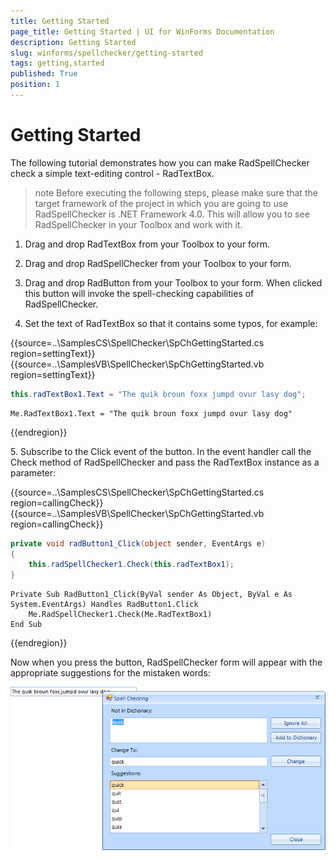 ```yaml
---
title: Getting Started
page_title: Getting Started | UI for WinForms Documentation
description: Getting Started
slug: winforms/spellchecker/getting-started
tags: getting,started
published: True
position: 1
---
```


# Getting Started



The following tutorial demonstrates how you can make RadSpellChecker check a simple text-editing control - RadTextBox.
      

>note Before executing the following steps, please make sure that the target framework of the project in which you are going to use RadSpellChecker is .NET Framework 4.0. This will allow you to see RadSpellChecker in your Toolbox and work with it.
>


1. Drag and drop RadTextBox from your Toolbox to your form.

1. Drag and drop RadSpellChecker from your Toolbox to your form.

1. Drag and drop RadButton from your Toolbox to your form. When clicked this button will invoke the spell-checking capabilities of RadSpellChecker.
          

1. Set the text of RadTextBox so that it contains some typos, for example:

{{source=..\SamplesCS\SpellChecker\SpChGettingStarted.cs region=settingText}} 
{{source=..\SamplesVB\SpellChecker\SpChGettingStarted.vb region=settingText}} 

````C#
this.radTextBox1.Text = "The quik broun foxx jumpd ovur lasy dog";

````
````VB.NET
Me.RadTextBox1.Text = "The quik broun foxx jumpd ovur lasy dog"

````

{{endregion}} 


5\. Subscribe to the Click event of the button. In the event handler call the Check method of RadSpellChecker and pass the RadTextBox instance as a parameter:

{{source=..\SamplesCS\SpellChecker\SpChGettingStarted.cs region=callingCheck}} 
{{source=..\SamplesVB\SpellChecker\SpChGettingStarted.vb region=callingCheck}} 

````C#
private void radButton1_Click(object sender, EventArgs e)
{
    this.radSpellChecker1.Check(this.radTextBox1);
}

````
````VB.NET
Private Sub RadButton1_Click(ByVal sender As Object, ByVal e As System.EventArgs) Handles RadButton1.Click
    Me.RadSpellChecker1.Check(Me.RadTextBox1)
End Sub

````

{{endregion}} 

Now when you press the button, RadSpellChecker form will appear with the appropriate suggestions for the mistaken words:

![spellchecker-overview 001](images/spellchecker-overview001.png)
